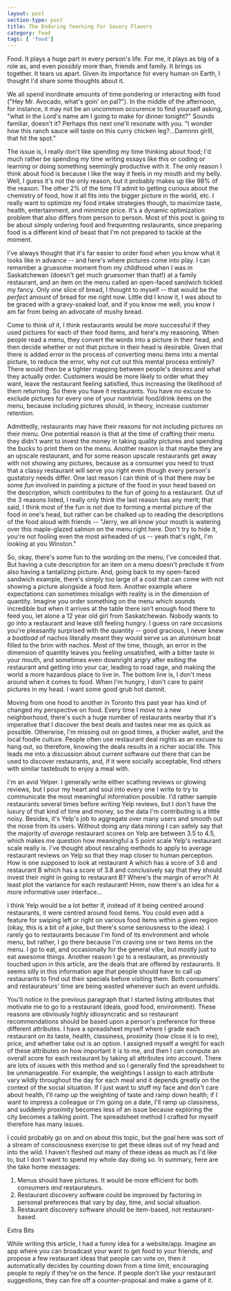 ```yaml
---
layout: post
section-type: post
title: The Enduring Yearning For Savory Flavors
category: food
tags: [ 'food']
---
```


Food.  It plays a huge part in every person's life.  For me, it plays as big of a role as, and even possibly more than, friends and family.  It brings us together.  It tears us apart.  Given its importance for every human on Earth, I thought I'd share some thoughts about it.

We all spend inordinate amounts of time pondering or interacting with food ("Hey Mr. Avocado, what's goin' on pal?").  In the middle of the afternoon, for instance, it may not be an uncommon occurence to find yourself asking, "what in the Lord's name am I going to make for dinner tonight?"  Sounds familiar, doesn't it?  Perhaps this next one'll resonate with you.  "I wonder how this ranch sauce will taste on this curry chicken leg?...Damnnn girlll, that hit the spot."

The issue is, I really don't like spending my time thinking about food; I'd much rather be spending my time writing essays like this or coding or learning or doing something seemingly productive with it.  The only reason I think about food is because I like the way it feels in my mouth and my belly.  Well, I guess it's not the only reason, but it probably makes up like 98% of the reason.  The other 2% of the time I'll admit to getting curious about the chemistry of food, how it all fits into the bigger picture in the world, etc.  I really want to optimize my food intake strategies though, to maximize taste, health, entertainment, and minimize price.  It's a dynamic optimization problem that also differs from person to person.  Most of this post is going to be about simply ordering food and frequenting restaurants, since preparing food is a different kind of beast that I'm not prepared to tackle at the moment.

I've always thought that it's far easier to order food when you know what it looks like in advance -- and here's where pictures come into play.  I can remember a gruesome moment from my childhood when I was in Saskatchewan (doesn't get much gruesomer than that!) at a family restaurant, and an item on the menu called an open-faced sandwich tickled my fancy.  Only _one_ slice of bread, I thought to myself -- that would be the _perfect_ amount of bread for me right now.  Little did I know it, I was about to be graced with a gravy-soaked loaf, and if you know me well, you know I am far from being an advocate of mushy bread.  

Come to think of it, I think restaurants would be _more_ successful if they used pictures for each of their food items, and here's my reasoning.  When people read a menu, they convert the words into a picture in their head, and then decide whether or not that picture in their head is desirable.  Given that there is added error in the process of converting menu items into a mental picture, to reduce the error, why not cut out this mental process entirely?  There would then be a tighter mapping between people's desires and what they actually order.  Customers would be more likely to order what they want, leave the restaurant feeling satisfied, thus increasing the likelihood of them returning.  So there you have it restaurants.  You have _no_ excuse to exclude pictures for every one of your nontrivial food/drink items on the menu, because including pictures should, in theory, increase customer retention.  

Admittedly, restaurants may have their reasons for not including pictures on their menu.  One potential reason is that at the time of crafting their menu they didn't want to invest the money in taking quality pictures and spending the bucks to print them on the menu.  Another reason is that maybe they are an upscale restaurant, and for some reason upscale restaurants get away with not showing any pictures, because as a consumer you need to trust that a classy restaurant will serve you right even though every person's gustatory needs differ.  One last reason I can think of is that there may be some _fun_ involved in painting a picture of the food in your head based on the description, which contributes to the fun of going to a restaurant.  Out of the 3 reasons listed, I really only think the last reason has any merit; that said, I think most of the fun is _not_ due to forming a mental picture of the food in one's head, but rather can be chalked up to reading the descriptions of the food aloud with friends -- "Jerry, we all know your mouth is watering over this maple-glazed salmon on the menu right here.  Don't try to hide it, you're not fooling even the most airheaded of us -- yeah that's right, I'm looking at you Winston."  

So, okay, there's some fun to the wording on the menu, I've conceded that.  But having a cute description for an item on a menu doesn't preclude it from also having a tantalizing picture.  And, going back to my open-faced sandwich example, there's simply too large of a cost that can come with not showing a picture alongside a food item.  Another example where expectations can sometimes misalign with reality is in the dimension of quantity.  Imagine you order something on the menu which sounds incredible but when it arrives at the table there isn't enough food there to feed you, let alone a 12 year old girl from Saskatchewan.  Nobody wants to go into a restaurant and leave still feeling hungry.  I guess on rare occasions you're pleasantly surprised with the quantity -- good gracious, I never knew a _boatload_ of nachos literally meant they would serve us an aluminum boat filled to the brim with nachos.  Most of the time, though, an error in the dimension of quantity leaves you feeling unsatisfied, with a bitter taste in your mouth, and sometimes even downright angry after exiting the restaurant and getting into your car, leading to road rage, and making the world a more hazardous place to live in.  The bottom line is, I don't mess around when it comes to food.  When I'm hungry, I don't care to paint pictures in my head.  I want some good grub hot damnit.

Moving from one hood to another in Toronto this past year has kind of changed my perspective on food.  Every time I move to a new neighborhood, there's such a huge number of restaurants nearby that it's imperative that I discover the best deals and tastes near me as quick as possible.  Otherwise, I'm missing out on good times, a thicker wallet, and the local foodie culture.  People often use restaurant deal nights as an excuse to hang out, so therefore, knowing the deals results in a richer social life.  This leads me into a discussion about current software out there that can be used to discover restaurants, and, if it were socially acceptable, find others with similar tastebuds to enjoy a meal with.  

I'm an avid Yelper.  I generally write either scathing reviews or glowing reviews, but I pour my heart and soul into every one I write to try to communicate the most meaningful information possible.  I'd rather sample restaurants several times before writing Yelp reviews, but I don't have the luxury of that kind of time and money, so the data I'm contributing is a little noisy.  Besides, it's Yelp's job to aggregate over many users and smooth out the noise from its users.  Without doing any data mining I can safely say that the majority of _average_ restaurant scores on Yelp are between 3.5 to 4.5, which makes me question how meaningful a 5 point scale Yelp's restaurant scale really is.  I've thought about rescaling methods to apply to average restaurant reviews on Yelp so that they map closer to human perception.  How is one supposed to look at restaurant A which has a score of 3.6 and restaurant B which has a score of 3.8 and conclusively say that they should invest their night in going to restaurant B?  Where's the margin of error?!  At least plot the variance for each restaurant!  Hmm, now there's an idea for a more informative user interface...  

I think Yelp would be a lot better if, instead of it being centred around restaurants, it were centred around food items.  You could even add a feature for swiping left or right on various food items within a given region (okay, this is a bit of a joke, but there's some seriousness to the idea).  I rarely go to restaurants because I'm fond of its environment and whole menu, but rather, I go there because I'm craving one or two items on the menu.  I go to eat, and occasionally for the general vibe, but mostly just to eat awesome things.  Another reason I go to a restaurant, as previously touched upon in this article, are the deals that are offered by restaurants.  It seems silly in this information age that people should have to call up restaurants to find out their specials before visiting them.  Both consumers' and restaurateurs' time are being wasted whenever such an event unfolds.

You'll notice in the previous paragraph that I started listing attributes that motivate me to go to a restaurant (deals, good food, environment).  These reasons are obviously highly idiosyncratic and so restaurant recommendations should be based upon a person's preference for these different attributes.  I have a spreadsheet myself where I grade each restaurant on its taste, health, classiness, proximity (how close it is to me), price, and whether take out is an option.  I assigned myself a weight for each of these attributes on how important it is to me, and then I can compute an overall score for each restaurant by taking all attributes into account.  There are lots of issues with this method and so I generally find the spreadsheet to be unmanageable.  For example, the weightings I assign to each attribute vary wildly throughout the day for each meal and it depends greatly on the context of the social situation.  If I just want to stuff my face and don't care about health, I'll ramp up the weighting of taste and ramp down health; if I want to impress a colleague or I'm going on a date, I'll ramp up classiness, and suddenly proximity becomes less of an issue because exploring the city becomes a talking point.  The spreadsheet method I crafted for myself therefore has many issues.

I could probably go on and on about this topic, but the goal here was sort of a stream of consciousness exercise to get these ideas out of my head and into the wild.  I haven't fleshed out many of these ideas as much as I'd like to, but I don't want to spend my whole day doing so.  In summary, here are the take home messages:

1) Menus should have pictures.  It would be more efficient for both consumers _and_ restaurateurs.
2) Restaurant discovery software could be improved by factoring in personal preferences that vary by day, time, and social situation.
3) Restaurant discovery software should be item-based, not restaurant-based.

Extra Bits

While writing this article, I had a funny idea for a website/app.  Imagine an app where you can broadcast your want to get food to your friends, and propose a few restaurant ideas that people can vote on, then it automatically decides by counting down from a time limit, encouraging people to reply if they're on the fence.  If people don't like your restaurant suggestions, they can fire off a counter-proposal and make a game of it.  